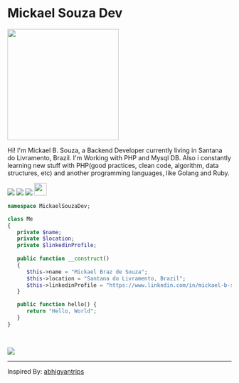 <h1>
  <b>Mickael Souza Dev</b>
</h1>

<img src="https://mickaelsouzadev.github.io/img/octocat-1676051050333.png" width="250">

Hi! I'm Mickael B. Souza, a Backend Developer currently living in Santana do Livramento, Brazil. I'm Working with PHP and Mysql DB.
Also i constantly learning new stuff with PHP(good practices, clean code, algorithm, data structures, etc) and another programming languages, like Golang and Ruby.


<p>
  <img src="https://img.shields.io/badge/PHP-777BB4?style=for-the-badge&logo=php&logoColor=white">
  <img src="https://img.shields.io/badge/go-%2300ADD8.svg?style=for-the-badge&logo=go&logoColor=white">
  <img src="https://img.shields.io/badge/Git-E34F26?style=for-the-badge&logo=git&logoColor=white">
  <img height="28" src="https://img.shields.io/badge/MySQL-00000F?style=for-the-badge&logo=mysql&logoColor=white">
</p>

```php
namespace MickaelSouzaDev;

class Me
{
   private $name;
   private $location;
   private $linkedinProfile;
   
   public function __construct()
   {
      $this->name = "Mickael Braz de Souza";
      $this->location = "Santana do Livramento, Brazil";
      $this->linkedinProfile = "https://www.linkedin.com/in/mickael-b-souza/";
   }

   public function hello() {
      return "Hello, World";
   }
}
    
 
```

  <a href="https://open.spotify.com/user/22obtwqmgctpb476gd7po7mdi">
    <img src="https://spotify-github-profile.vercel.app/api/view?uid=22obtwqmgctpb476gd7po7mdi&cover_image=true&theme=novatorem&bar_color=53b14f&bar_color_cover=false">
  </a>


------

Inspired By: [abhigyantrips](https://github.com/abhigyantrips)



